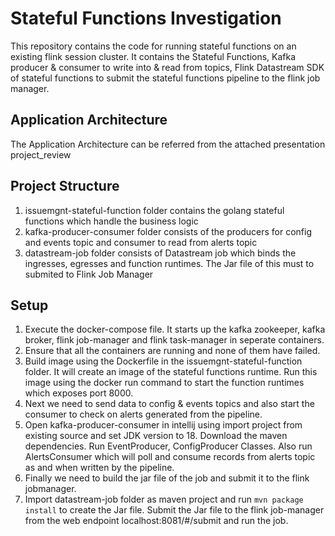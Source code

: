 # Stateful Functions Investigation
This repository contains the code for running stateful functions on an existing flink session cluster. It contains the Stateful Functions, Kafka producer & consumer to write into & read from topics, Flink Datastream SDK of stateful functions to submit the stateful functions pipeline to the flink job manager. 

## Application Architecture

The Application Architecture can be referred from the attached presentation project_review

## Project Structure

1. issuemgnt-stateful-function folder contains the golang stateful functions which handle the business logic
2. kafka-producer-consumer folder consists of the producers for config and events topic and consumer to read from alerts topic
3. datastream-job folder consists of Datastream job which binds the ingresses, egresses and function runtimes. The Jar file of this must to submited to Flink Job Manager

## Setup

1. Execute the docker-compose file. It starts up the kafka zookeeper, kafka broker, flink job-manager and flink task-manager in seperate containers.
2. Ensure that all the containers are running and none of them have failed. 
3. Build image using the Dockerfile in the issuemgnt-stateful-function folder. It will create an image of the stateful functions runtime. Run this image using the docker run command to start the function runtimes which exposes port 8000. 
4. Next we need to send data to config & events topics and also start the consumer to check on alerts generated from the pipeline. 
5. Open kafka-producer-consumer in intellij using import project from existing source and set JDK version to 18. Download the maven dependencies. Run EventProducer, ConfigProducer Classes. Also run AlertsConsumer which will poll and consume records from alerts topic as and when written by the pipeline.
6. Finally we need to build the jar file of the job and submit it to the flink jobmanager.
7. Import datastream-job folder as maven project and run `mvn package install` to create the Jar file. Submit the Jar file to the flink job-manager from the web endpoint localhost:8081/#/submit and run the job. 
